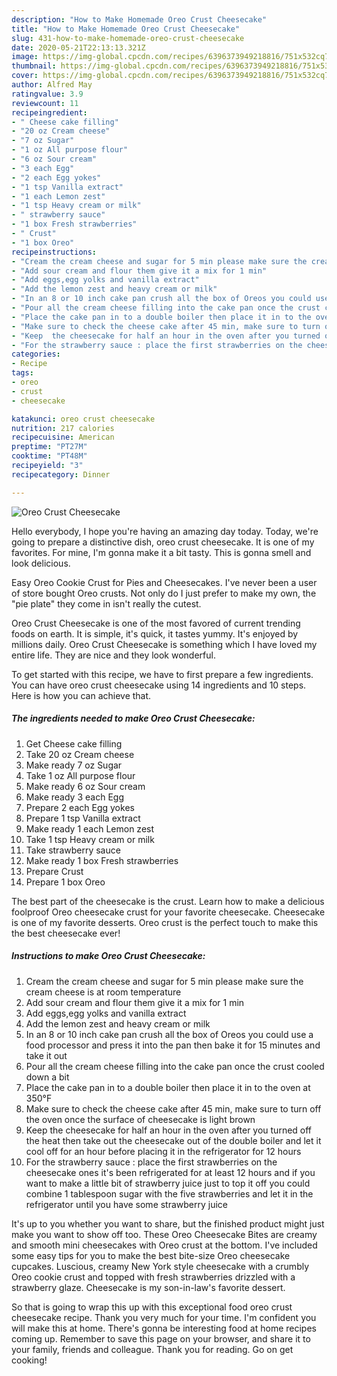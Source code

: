 ```yaml
---
description: "How to Make Homemade Oreo Crust Cheesecake"
title: "How to Make Homemade Oreo Crust Cheesecake"
slug: 431-how-to-make-homemade-oreo-crust-cheesecake
date: 2020-05-21T22:13:13.321Z
image: https://img-global.cpcdn.com/recipes/6396373949218816/751x532cq70/oreo-crust-cheesecake-recipe-main-photo.jpg
thumbnail: https://img-global.cpcdn.com/recipes/6396373949218816/751x532cq70/oreo-crust-cheesecake-recipe-main-photo.jpg
cover: https://img-global.cpcdn.com/recipes/6396373949218816/751x532cq70/oreo-crust-cheesecake-recipe-main-photo.jpg
author: Alfred May
ratingvalue: 3.9
reviewcount: 11
recipeingredient:
- " Cheese cake filling"
- "20 oz Cream cheese"
- "7 oz Sugar"
- "1 oz All purpose flour"
- "6 oz Sour cream"
- "3 each Egg"
- "2 each Egg yokes"
- "1 tsp Vanilla extract"
- "1 each Lemon zest"
- "1 tsp Heavy cream or milk"
- " strawberry sauce"
- "1 box Fresh strawberries"
- " Crust"
- "1 box Oreo"
recipeinstructions:
- "Cream the cream cheese and sugar for 5 min please make sure the cream cheese is at room temperature"
- "Add sour cream and flour them give it a mix for 1 min"
- "Add eggs,egg yolks and vanilla extract"
- "Add the lemon zest and heavy cream or milk"
- "In an 8 or 10 inch cake pan crush all the box of Oreos you could use a food processor and press it into the pan then bake it for 15 minutes and take it out"
- "Pour all the cream cheese filling into the cake pan once the crust cooled down a bit"
- "Place the cake pan in to a double boiler then place it in to the oven at 350°F"
- "Make sure to check the cheese cake after 45 min, make sure to turn off the oven once the surface of cheesecake is light brown"
- "Keep  the cheesecake for half an hour in the oven after you turned off the heat then take out the cheesecake out of the double boiler and let it cool off for an hour before placing it in  the refrigerator for 12 hours"
- "For the strawberry sauce : place the first strawberries on the cheesecake ones it&#39;s been refrigerated for at least 12 hours and if you want to make a little bit of strawberry juice just to top it off you could combine 1 tablespoon sugar with the five strawberries and let it in the refrigerator until you have some strawberry juice"
categories:
- Recipe
tags:
- oreo
- crust
- cheesecake

katakunci: oreo crust cheesecake 
nutrition: 217 calories
recipecuisine: American
preptime: "PT27M"
cooktime: "PT48M"
recipeyield: "3"
recipecategory: Dinner

---
```



![Oreo Crust Cheesecake](https://img-global.cpcdn.com/recipes/6396373949218816/751x532cq70/oreo-crust-cheesecake-recipe-main-photo.jpg)

Hello everybody, I hope you're having an amazing day today. Today, we're going to prepare a distinctive dish, oreo crust cheesecake. It is one of my favorites. For mine, I'm gonna make it a bit tasty. This is gonna smell and look delicious.

Easy Oreo Cookie Crust for Pies and Cheesecakes. I&#39;ve never been a user of store bought Oreo crusts. Not only do I just prefer to make my own, the &#34;pie plate&#34; they come in isn&#39;t really the cutest.

Oreo Crust Cheesecake is one of the most favored of current trending foods on earth. It is simple, it's quick, it tastes yummy. It's enjoyed by millions daily. Oreo Crust Cheesecake is something which I have loved my entire life. They are nice and they look wonderful.


To get started with this recipe, we have to first prepare a few ingredients. You can have oreo crust cheesecake using 14 ingredients and 10 steps. Here is how you can achieve that.

<!--inarticleads1-->

##### The ingredients needed to make Oreo Crust Cheesecake:

1. Get  Cheese cake filling
1. Take 20 oz Cream cheese
1. Make ready 7 oz Sugar
1. Take 1 oz All purpose flour
1. Make ready 6 oz Sour cream
1. Make ready 3 each Egg
1. Prepare 2 each Egg yokes
1. Prepare 1 tsp Vanilla extract
1. Make ready 1 each Lemon zest
1. Take 1 tsp Heavy cream or milk
1. Take  strawberry sauce
1. Make ready 1 box Fresh strawberries
1. Prepare  Crust
1. Prepare 1 box Oreo


The best part of the cheesecake is the crust. Learn how to make a delicious foolproof Oreo cheesecake crust for your favorite cheesecake. Cheesecake is one of my favorite desserts. Oreo crust is the perfect touch to make this the best cheesecake ever! 

<!--inarticleads2-->

##### Instructions to make Oreo Crust Cheesecake:

1. Cream the cream cheese and sugar for 5 min please make sure the cream cheese is at room temperature
1. Add sour cream and flour them give it a mix for 1 min
1. Add eggs,egg yolks and vanilla extract
1. Add the lemon zest and heavy cream or milk
1. In an 8 or 10 inch cake pan crush all the box of Oreos you could use a food processor and press it into the pan then bake it for 15 minutes and take it out
1. Pour all the cream cheese filling into the cake pan once the crust cooled down a bit
1. Place the cake pan in to a double boiler then place it in to the oven at 350°F
1. Make sure to check the cheese cake after 45 min, make sure to turn off the oven once the surface of cheesecake is light brown
1. Keep  the cheesecake for half an hour in the oven after you turned off the heat then take out the cheesecake out of the double boiler and let it cool off for an hour before placing it in  the refrigerator for 12 hours
1. For the strawberry sauce : place the first strawberries on the cheesecake ones it&#39;s been refrigerated for at least 12 hours and if you want to make a little bit of strawberry juice just to top it off you could combine 1 tablespoon sugar with the five strawberries and let it in the refrigerator until you have some strawberry juice


It&#39;s up to you whether you want to share, but the finished product might just make you want to show off too. These Oreo Cheesecake Bites are creamy and smooth mini cheesecakes with Oreo crust at the bottom. I&#39;ve included some easy tips for you to make the best bite-size Oreo cheesecake cupcakes. Luscious, creamy New York style cheesecake with a crumbly Oreo cookie crust and topped with fresh strawberries drizzled with a strawberry glaze. Cheesecake is my son-in-law&#39;s favorite dessert. 

So that is going to wrap this up with this exceptional food oreo crust cheesecake recipe. Thank you very much for your time. I'm confident you will make this at home. There's gonna be interesting food at home recipes coming up. Remember to save this page on your browser, and share it to your family, friends and colleague. Thank you for reading. Go on get cooking!
